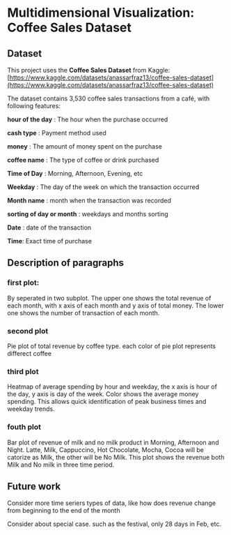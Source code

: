 # Multidimensional Visualization: Coffee Sales Dataset

## Dataset

This project uses the **Coffee Sales Dataset** from Kaggle:
[https://www.kaggle.com/datasets/anassarfraz13/coffee-sales-dataset](https://www.kaggle.com/datasets/anassarfraz13/coffee-sales-dataset)

The dataset contains 3,530 coffee sales transactions from a café,  with following features:

**hour of the day** : The hour when the purchase occurred

**cash type** : Payment method used

**money** : The amount of money spent on the purchase

**coffee name** : The type of coffee or drink purchased

**Time of Day** : Morning, Afternoon, Evening, etc

**Weekday** : The day of the week on which the transaction occurred

**Month name** : month when the transaction was recorded

**sorting of day or month** : weekdays and months sorting

**Date** : date of the transaction

**Time**: Exact time of purchase

## Description of paragraphs

### first plot:

By seperated in two subplot. The upper one shows the total revenue of each month, with x axis of each month and y axis of total money. The lower one shows the number of transaction of each month.

### second plot

Pie plot of total revenue by coffee type. each color of pie plot represents differect coffee

### third plot

Heatmap of average spending by hour and weekday, the x axis is hour of the day, y axis is day of the week. Color shows the average money spending. This allows quick identification of peak business times and weekday trends.

### fouth plot

Bar plot of revenue of milk and no milk product in Morning, Afternoon and Night. Latte, Milk, Cappuccino, Hot Chocolate, Mocha, Cocoa will be catorize as Milk, the other will be No Milk. This plot shows the revenue both Milk and No milk in three time period.

## Future work

Consider more time seriers types of data, like how does revenue change from beginning to the end of the month

Consider about special case. such as the festival, only 28 days in Feb, etc.

